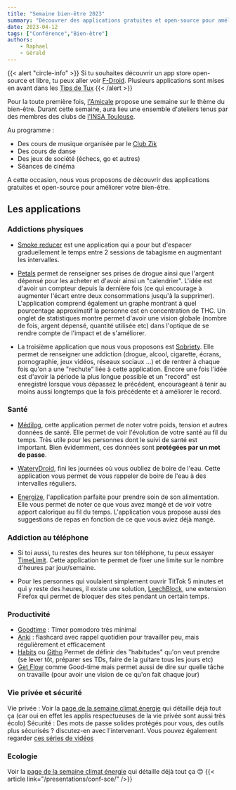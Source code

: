```yaml
---
title: "Semaine bien-être 2023"
summary: "Découvrer des applications gratuites et open-source pour améliorer votre bien-être"
date: 2023-04-12
tags: ["Conférence","Bien-être"]
authors:
    - Raphael
    - Gérald
---
```


{{< alert "circle-info" >}}
Si tu souhaites découvrir un app store open-source et libre, tu peux aller voir [F-Droid](https://f-droid.org/fr/).
Plusieurs applications sont mises en avant dans les [Tips de Tux](https://www.instagram.com/explore/tags/tipsdetux/)
{{< /alert >}}

Pour la toute première fois, [l'Amicale](https://amicale-insat.fr/) propose une semaine sur le thème du bien-être. Durant cette semaine, aura lieu une ensemble d'ateliers tenus par des membres des clubs de [l'INSA Toulouse](https://www.insa-toulouse.fr/).

Au programme :
- Des cours de musique organisée par le [Club Zik](https://zik-insat.fr)
- Des cours de danse
- Des jeux de société (échecs, go et autres)
- Séances de cinéma

A cette occasion, nous vous proposons de découvrir des applications gratuites et open-source pour améliorer votre bien-être.

## Les applications

### Addictions physiques

- [Smoke reducer](https://f-droid.org/fr/packages/com.java.SmokeReducer/) est une application qui a pour but d'espacer graduellement le temps entre 2 sessions de tabagisme en augmentant les intervalles.

- [Petals](https://f-droid.org/fr/packages/br.com.colman.petals/) permet de renseigner ses prises de drogue ainsi que l'argent dépensé pour les acheter et d'avoir ainsi un "calendrier". L'idée est d'avoir un compteur depuis la dernière fois (ce qui encourage à augmenter l'écart entre deux consommations jusqu'à la supprimer). L'application comprend également un graphe montrant à quel pourcentage approximatif la personne est en concentration de THC. Un onglet de statistiques montre permet d'avoir une vision globale (nombre de fois, argent dépensé, quantité utilisée etc) dans l'optique de se rendre compte de l'impact et de s'améliorer.

- La troisième application que nous vous proposons est [Sobriety](https://f-droid.org/fr/packages/com.katiearose.sobriety/). Elle permet de renseigner une addiction (drogue, alcool, cigarette, écrans, pornographie, jeux vidéos, réseaux sociaux ...) et de rentrer à chaque fois qu'on a une "rechute" liée à cette application. Encore une fois l'idée est d'avoir la période la plus longue possible et un "record" est enregistré lorsque vous dépassez le précédent, encourageant à tenir au moins aussi longtemps que la fois précédente et à améliorer le record.

### Santé

- [Médilog](https://f-droid.org/fr/packages/com.zell_mbc.medilog/), cette application permet de noter votre poids, tension et autres données de santé.
Elle permet de voir l'évolution de votre santé au fil du temps. Très utile pour les personnes dont le suivi de santé est important. Bien évidemment, ces données sont **protégées par un mot de passe**.

- [WateryDroid](https://f-droid.org/fr/packages/tmendes.com.waterydroid/), fini les journées où vous oubliez de boire de l'eau. Cette application vous permet de vous rappeler de boire de l'eau à des intervalles réguliers.

- [Energize](https://f-droid.org/fr/packages/com.flasskamp.energize/), l'application parfaite pour prendre soin de son alimentation. Elle vous permet de noter ce que vous avez mangé et de voir votre apport calorique au fil du temps. L'application vous propose aussi des suggestions de repas en fonction de ce que vous aviez déjà mangé.

### Addiction au téléphone

- Si toi aussi, tu restes des heures sur ton téléphone, tu peux essayer [TimeLimit](https://f-droid.org/fr/packages/io.timelimit.android.aosp.direct/). Cette application te permet de fixer une limite sur le nombre d'heures par jour/semaine. 

- Pour les personnes qui voulaient simplement ouvrir TitTok 5 minutes et qui y reste des heures, il existe une solution, [LeechBlock](https://addons.mozilla.org/fr/firefox/addon/leechblock-ng/), une extension Firefox qui permet de bloquer des sites pendant un certain temps.

### Productivité

- [Goodtime](https://f-droid.org/en/packages/com.apps.adrcotfas.goodtime/) : Timer pomodoro très minimal
- [Anki](https://f-droid.org/en/packages/com.ichi2.anki/) : flashcard avec rappel quotidien pour travailler peu, mais régulièrement et efficacement
- [Habits](https://f-droid.org/en/packages/org.isoron.uhabits/) ou [Githo](https://f-droid.org/en/packages/com.florianthaler.githo/) Permet de définir des "habitudes" qu'on veut prendre (se lever tôt, préparer ses TDs, faire de la guitare tous les jours etc)
- [Get Flow](https://f-droid.org/en/packages/org.wentura.getflow/) comme Good-time mais permet aussi de dire sur quelle tâche on travaille (pour avoir une vision de ce qu'on fait chaque jour)

### Vie privée et sécurité

Vie privée : Voir la [page de la semaine climat énergie](../conf-sce/#-des-applications-qui-nécoutent-pas) qui détaille déjà tout ça (car oui en effet les applis respectueuses de la vie privée sont aussi très écolo)
Sécurité : Des mots de passe solides protégés pour vous, des outils plus sécurisés ? discutez-en avec l'intervenant. Vous pouvez également regarder [ces séries de vidéos](https://www.youtube.com/playlist?list=PLtzBzLRxDzneflhw7jkwrYftciQe_vVvf)

### Ecologie

Voir la [page de la semaine climat énergie](../conf-sce/#-des-outils-utilitaires-qui-sinvestissent-dans-la-réduction-de-leur-impact) qui détaille déjà tout ça 😊
{{< article link="/presentations/conf-sce/" />}}